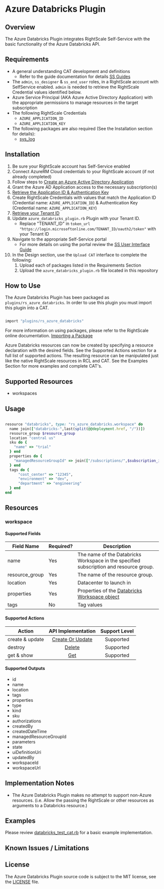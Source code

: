 # Azure Databricks Plugin

## Overview

The Azure Databricks Plugin integrates RightScale Self-Service with the basic functionality of the Azure Databricks  API.

## Requirements

- A general understanding CAT development and definitions
  - Refer to the guide documentation for details [SS Guides](http://docs.rightscale.com/ss/guides/)
- The `admin`, `ss_designer` & `ss_end_user` roles, in a RightScale account with SelfService enabled.  `admin` is needed to retrieve the RightScale Credential values identified below.
- Azure Service Principal (AKA Azure Active Directory Application) with the appropriate permissions to manage resources in the target subscription
- The following RightScale Credentials
  - `AZURE_APPLICATION_ID`
  - `AZURE_APPLICATION_KEY`
- The following packages are also required (See the Installation section for details):
  - [sys_log](../../libraries/sys_log.rb)

## Installation

1. Be sure your RightScale account has Self-Service enabled
1. Connect AzureRM Cloud credentials to your RightScale account (if not already completed)
1. Follow steps to [Create an Azure Active Directory Application](https://docs.microsoft.com/en-us/azure/azure-resource-manager/resource-group-create-service-principal-portal#create-an-azure-active-directory-application)
1. Grant the Azure AD Application access to the necessary subscription(s)
1. [Retrieve the Application ID & Authentication Key](https://docs.microsoft.com/en-us/azure/azure-resource-manager/resource-group-create-service-principal-portal#get-application-id-and-authentication-key)
1. Create RightScale Credentials with values that match the Application ID (Credential name: `AZURE_APPLICATION_ID`) & Authentication Key (Credential name: `AZURE_APPLICATION_KEY`)
1. [Retrieve your Tenant ID](https://docs.microsoft.com/en-us/azure/azure-resource-manager/resource-group-create-service-principal-portal#get-tenant-id)
1. Update `azure_databricks_plugin.rb` Plugin with your Tenant ID.
   - Replace "TENANT_ID" in `token_url "https://login.microsoftonline.com/TENANT_ID/oauth2/token"` with your Tenant ID
1. Navigate to the appropriate Self-Service portal
   - For more details on using the portal review the [SS User Interface Guide](http://docs.rightscale.com/ss/guides/ss_user_interface_guide.html)
1. In the Design section, use the `Upload CAT` interface to complete the following:
   1. Upload each of packages listed in the Requirements Section
   1. Upload the `azure_databricks_plugin.rb` file located in this repository

## How to Use

The Azure Databricks Plugin has been packaged as `plugins/rs_azure_databricks`. In order to use this plugin you must import this plugin into a CAT.

```ruby

import "plugins/rs_azure_databricks"
```

For more information on using packages, please refer to the RightScale online documentation. [Importing a Package](http://docs.rightscale.com/ss/guides/ss_packaging_cats.html#importing-a-package)

Azure Databricks resources can now be created by specifying a resource declaration with the desired fields. See the Supported Actions section for a full list of supported actions.
The resulting resource can be manipulated just like the native RightScale resources in RCL and CAT. See the Examples Section for more examples and complete CAT's.

## Supported Resources

- workspaces

## Usage

```ruby

resource "databricks", type: "rs_azure_databricks.workspace" do
  name join(["databricks-",last(split(@@deployment.href, "/"))])
  resource_group $resource_group
  location "central us"
  sku do {
    "name" => "trial"
  } end
  properties do {
    "managedResourceGroupId" => join(["/subscriptions/",$subscription_id,"/resourceGroups/databricks-foo-test"])
  } end
  tags do {
      "cost_center" => "12345",
      "environment" => "dev",
      "department" => "engineering"
  } end
end

```

## Resources

### workspace

#### Supported Fields

| Field Name | Required? | Description |
|------------|-----------|-------------|
|name|Yes|The name of the Databricks Workspace in the specified subscription and resource group.|
|resource_group|Yes|The name of the resource group.|
|location|Yes|Datacenter to launch in|
|properties|Yes| Properties of the [Databricks Workspace object](https://docs.microsoft.com/en-us/rest/api/databricks/workspaces/createorupdate#request-body)|
|tags|No|Tag values|

#### Supported Actions

| Action | API Implementation | Support Level |
|--------------|:----:|:-------------:|
| create & update | [Create Or Update](https://docs.microsoft.com/en-us/rest/api/databricks/workspaces/createorupdate) | Supported |
| destroy | [Delete](https://docs.microsoft.com/en-us/rest/api/databricks/workspaces/delete) | Supported |
| get & show | [Get](https://docs.microsoft.com/en-us/rest/api/databricks/workspaces/get)| Supported |

#### Supported Outputs

- id
- name
- location
- tags
- properties
- type
- kind
- sku
- authorizations
- createdBy
- createdDateTime
- managedResourceGroupId
- parameters
- state
- uiDefinitionUri
- updatedBy
- workspaceId
- workspaceUrl

## Implementation Notes

- The Azure Databricks Plugin makes no attempt to support non-Azure resources. (i.e. Allow the passing the RightScale or other resources as arguments to a Databricks resource.)

## Examples

Please review [databricks_test_cat.rb](./databricks_test_cat.rb) for a basic example implementation.

## Known Issues / Limitations

## License

The Azure Databricks Plugin source code is subject to the MIT license, see the [LICENSE](../../LICENSE) file.
